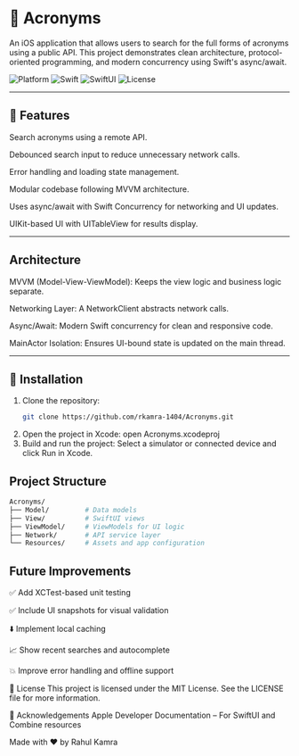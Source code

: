 # 📘 Acronyms

An iOS application that allows users to search for the full forms of acronyms using a public API. This project demonstrates clean architecture, protocol-oriented programming, and modern concurrency using Swift's async/await.

![Platform](https://img.shields.io/badge/platform-iOS-lightgrey) ![Swift](https://img.shields.io/badge/Swift-5.0-orange) ![SwiftUI](https://img.shields.io/badge/SwiftUI-compatible-blue) ![License](https://img.shields.io/badge/license-MIT-green)

---

## 🚀 Features

Search acronyms using a remote API.

Debounced search input to reduce unnecessary network calls.

Error handling and loading state management.

Modular codebase following MVVM architecture.

Uses async/await with Swift Concurrency for networking and UI updates.

UIKit-based UI with UITableView for results display.



---
## Architecture
MVVM (Model-View-ViewModel): Keeps the view logic and business logic separate.

Networking Layer: A NetworkClient abstracts network calls.

Async/Await: Modern Swift concurrency for clean and responsive code.

MainActor Isolation: Ensures UI-bound state is updated on the main thread.

---

## 📲 Installation

1. Clone the repository:
   ```bash
   git clone https://github.com/rkamra-1404/Acronyms.git
2. Open the project in Xcode:
     open Acronyms.xcodeproj
3. Build and run the project:
    Select a simulator or connected device and click Run in Xcode.

## Project Structure
 ```bash
Acronyms/
├── Model/         # Data models
├── View/          # SwiftUI views
├── ViewModel/     # ViewModels for UI logic
├── Network/       # API service layer
└── Resources/     # Assets and app configuration
```

## Future Improvements
✅ Add XCTest-based unit testing

✅ Include UI snapshots for visual validation

⬇️ Implement local caching

📈 Show recent searches and autocomplete

💥 Improve error handling and offline support

📜 License
This project is licensed under the MIT License. See the LICENSE file for more information.

🙏 Acknowledgements
Apple Developer Documentation – For SwiftUI and Combine resources

Made with ❤️ by Rahul Kamra
